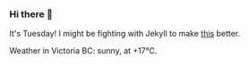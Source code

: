 ### Hi there :wave:

It's Tuesday! I might be fighting with Jekyll to make [this](https://swissclubtoronto.ca) better.

Weather in Victoria BC: sunny, at +17°C.
